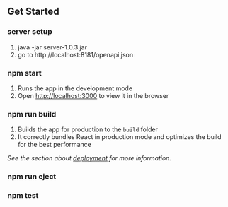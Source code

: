 ## Get Started

### server setup
1. java -jar server-1.0.3.jar
2. go to http://localhost:8181/openapi.json 

### npm start

1. Runs the app in the development mode
2. Open [http://localhost:3000](http://localhost:3000) to view it in the browser

### npm run build

1. Builds the app for production to the `build` folder
2. It correctly bundles React in production mode and optimizes the build for the best performance

*See the section about [deployment](https://facebook.github.io/create-react-app/docs/deployment) for more information.*
### npm run eject

### npm test
